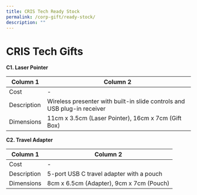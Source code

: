 ```yaml
---
title: CRIS Tech Ready Stock
permalink: /corp-gift/ready-stock/
description: ""
---
```

# CRIS Tech Gifts
**C1. Laser Pointer**


| Column 1 | Column 2 |
| -------- | -------- |
|Cost     | -    |
|Description    | Wireless presenter with built-in slide controls and USB plug-in receiver    |
|Dimensions     | 11cm x 3.5cm (Laser Pointer), 16cm x 7cm (Gift Box)     |

**C2. Travel Adapter**


| Column 1 | Column 2 |
| -------- | -------- |
|Cost     | -    |
|Description    | 5-port USB C travel adapter with a pouch    |
|Dimensions     | 8cm x 6.5cm (Adapter), 9cm x 7cm (Pouch)     |